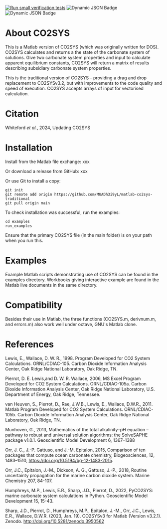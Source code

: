 [![Run small verification tests](https://github.com/MUADh3i9yL/matlab-co2sys-traditional/actions/workflows/small_tests.yml/badge.svg)](https://github.com/MUADh3i9yL/matlab-co2sys-traditional/actions/workflows/small_tests.yml)
![Dynamic JSON Badge](https://img.shields.io/badge/dynamic/json?url=https%3A%2F%2Fgist.githubusercontent.com%2Frossidae%2Fc68eb447f90f281a543bca7ab1d7a56a%2Fraw%2F9ac172abdacff106379815d86e31720f80dadf57%2Fco2sys-performance-metrics.json&query=%24.iterative&suffix=%20%CE%BCsec%2Fpoint&label=Iterative%20speed&color=%23963023)
![Dynamic JSON Badge](https://img.shields.io/badge/dynamic/json?url=https%3A%2F%2Fgist.githubusercontent.com%2Frossidae%2Fc68eb447f90f281a543bca7ab1d7a56a%2Fraw%2F9ac172abdacff106379815d86e31720f80dadf57%2Fco2sys-performance-metrics.json&query=%24.array&suffix=%20%CE%BCsec%2Fpoint&label=Vectorised%20speed)

# About CO2SYS
This is a Matlab version of CO2SYS (which was originally written for DOS). CO2SYS calculates and returns a the state of the carbonate system of solutions. Give two carbonate system properties and input to calculate apparent equilibrium constants, CO2SYS will return a matrix of results describing subsidiary carbonate system properties.

This is the traditional version of CO2SYS - providing a drag and drop replacement to CO2SYSv3.2, but with improvements to the code quality and speed of execution. CO2SYS accepts arrays of input for vectorised calculation.

# Citation
Whiteford _et al._, 2024, Updating CO2SYS

# Installation
Install from the Matlab file exchange: xxx

Or download a release from GitHub: xxx

Or use Git to install a copy:
```
git init
git remote add origin https://github.com/MUADh3i9yL/matlab-co2sys-traditional
git pull origin main
```

To check installation was successful, run the examples:
```
cd examples
run_examples
```
Ensure that the primary CO2SYS file (in the main folder) is on your path when you run this.

# Examples
Example Matlab scripts demonstrating use of CO2SYS can be found in the examples directory.
Workbooks giving interactive example are found in the Matlab live documents in the same directory.

# Compatibility
Besides their use in Matlab, the three functions (CO2SYS.m, derivnum.m, and errors.m) also work well under octave, GNU's Matlab clone.

# References
Lewis, E., Wallace, D. W. R., 1998. Program Developed for CO2 System Calculations. ORNL/CDIAC-105. Carbon Dioxide Information Analysis Center, Oak Ridge National Laboratory, Oak Ridge, TN.

Pierrot, D. E. Lewis,and D. W. R. Wallace, 2006, MS Excel Program Developed for CO2 System Calculations. ORNL/CDIAC-105a. Carbon Dioxide Information Analysis Center, Oak Ridge National Laboratory, U.S. Department of Energy, Oak Ridge, Tennessee. 

van Heuven, S., Pierrot, D., Rae, J.W.B., Lewis, E., Wallace, D.W.R., 2011. Matlab Program Developed for CO2 System Calculations. ORNL/CDIAC-105b. Carbon Dioxide Information Analysis Center, Oak Ridge National Laboratory, Oak Ridge, TN.

Munhoven, G., 2013, Mathematics of the total alkalinity–pH equation – pathway to robust and universal solution algorithms: the SolveSAPHE package v1.0.1. Geoscientific Model Development 6, 1367–1388

Orr, J. C., J.-P. Gattuso, and J.-M. Epitalon, 2015, Comparison of ten packages that compute ocean carbonate chemistry, Biogeosciences, 12, 1483–1510, https://doi.org/10.5194/bg-12-1483-2015.


Orr, J.C., Epitalon, J.-M., Dickson, A. G., Gattuso, J.-P., 2018, Routine uncertainty propagation for the marine carbon dioxide system. Marine Chemistry 207, 84-107.

Humphreys, M.P., Lewis, E.R., Sharp, J.D., Pierrot, D., 2022, PyCO2SYS: marine carbonate system calculations in Python. Geoscientific Model Development 15, 15-43.

Sharp, J.D., Pierrot, D., Humphreys, M.P., Epitalon, J.-M., Orr, J.C., Lewis, E.R., Wallace, D.W.R. (2023, Jan. 19). CO2SYSv3 for Matlab (Version v3.2.1). Zenodo. http://doi.org/10.5281/zenodo.3950562


